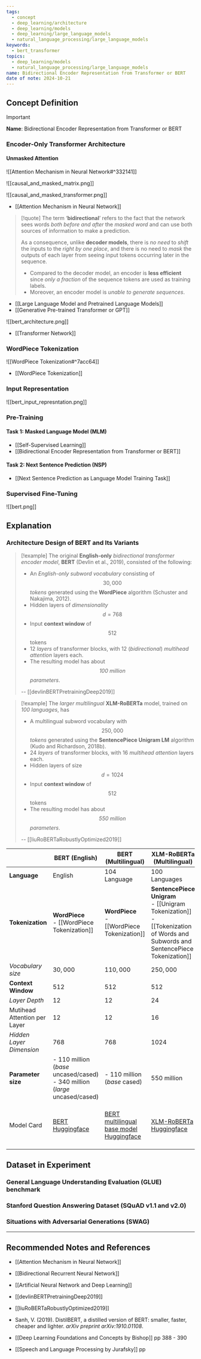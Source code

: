 ```yaml
---
tags:
  - concept
  - deep_learning/architecture
  - deep_learning/models
  - deep_learning/large_language_models
  - natural_language_processing/large_language_models
keywords:
  - bert_transformer
topics:
  - deep_learning/models
  - natural_language_processing/large_language_models
name: Bidirectional Encoder Representation from Transformer or BERT
date of note: 2024-10-21
---
```


## Concept Definition

>[!important]
>**Name**: Bidirectional Encoder Representation from Transformer or BERT


### Encoder-Only Transformer Architecture

#### Unmasked Attention 

![[Attention Mechanism in Neural Network#^332141]]

![[causal_and_masked_matrix.png]]

![[causal_and_masked_transformer.png]]

- [[Attention Mechanism in Neural Network]]

>[!quote]
>The term ‘**bidirectional**’ refers to the fact that the network sees words *both before and after* the *masked word* and can use both sources of information to make a prediction. 
>
>As a consequence, unlike **decoder models**, there is *no need* to *shift* the inputs to the *right by one place*, and there is no need to *mask* the outputs of each layer from seeing input tokens occurring later in the sequence. 
>- Compared to the decoder model, an encoder is **less efficient** since *only a fraction* of the sequence tokens are used as training labels. 
>- Moreover, an encoder model is *unable to generate sequences*.

- [[Large Language Model and Pretrained Language Models]]
- [[Generative Pre-trained Transformer or GPT]]

![[bert_architecture.png]]

- [[Transformer Network]]

### WordPiece Tokenization

![[WordPiece Tokenization#^7acc64]]

- [[WordPiece Tokenization]]

### Input Representation

![[bert_input_represntation.png]]



### Pre-Training

#### Task 1: Masked Language Model (MLM)

- [[Self-Supervised Learning]]
- [[Bidirectional Encoder Representation from Transformer or BERT]]


#### Task 2: Next Sentence Prediction (NSP)


- [[Next Sentence Prediction as Language Model Training Task]]

### Supervised Fine-Tuning


![[bert.png]]
## Explanation


### Architecture Design of BERT and Its Variants


>[!example]
>The original **English-only** *bidirectional transformer encoder model*, **BERT** (Devlin et al., 2019), consisted of the following:  
>- An *English-only subword vocabulary* consisting of $$30,000$$ *tokens* generated  using the **WordPiece** algorithm (Schuster and Nakajima, 2012). 
>- Hidden layers of *dimensionality* $$d = 768$$  
>- Input **context window** of $$512$$ tokens 
>- $12$ *layers* of transformer blocks, with $12$ (*bidirectional*) *multihead attention*  layers each. 
>- The resulting model has about *$$100 \text{ million}$$ parameters*.
>  
>-- [[devlinBERTPretrainingDeep2019]]  


>[!example]
>The *larger multilingual* **XLM-RoBERTa** model, trained on *$100$ languages*, has  
>- A multilingual subword vocabulary with $$250,000$$ *tokens* generated using the **SentencePiece Unigram LM** algorithm (Kudo and Richardson, 2018b). 
>- $24$ *layers* of transformer blocks, with $16$ *multihead attention* layers each.
>- Hidden layers of size $$d = 1024$$ 
>- Input **context window** of $$512$$ tokens 
>- The resulting model has about *$$550\text{ million}$$ parameters*.
>  
>-- [[liuRoBERTaRobustlyOptimized2019]]  


|                              | **BERT** (**English**)                                                            | **BERT** (**Multilingual**)                                                                                 | **XLM-RoBERTa** (**Multilingual**)                                                                                                  | **DistilBert** (**Multilingual**)                                                                                                                                                                            |
| ---------------------------- | --------------------------------------------------------------------------------- | ----------------------------------------------------------------------------------------------------------- | ----------------------------------------------------------------------------------------------------------------------------------- | ------------------------------------------------------------------------------------------------------------------------------------------------------------------------------------------------------------ |
| **Language**                 | English                                                                           | $104$ Language                                                                                              | $100$ Languages                                                                                                                     | $104$ Language                                                                                                                                                                                               |
| **Tokenization**             | **WordPiece** <br>- [[WordPiece Tokenization]]                                    | **WordPiece** <br>- [[WordPiece Tokenization]]                                                              | **SentencePiece Unigram**<br>- [[Unigram Tokenization]] <br>- [[Tokenization of Words and Subwords and SentencePiece Tokenization]] | **WordPiece** <br>- [[WordPiece Tokenization]]                                                                                                                                                               |
| *Vocabulary size*            | $30,000$                                                                          | $110,000$                                                                                                   | $250,000$                                                                                                                           | $110,000$                                                                                                                                                                                                    |
| **Context Window**           | $512$                                                                             | $512$                                                                                                       | $512$                                                                                                                               | $512$                                                                                                                                                                                                        |
| *Layer Depth*                | $12$                                                                              | $12$                                                                                                        | $24$                                                                                                                                | $6$                                                                                                                                                                                                          |
| Mutihead Attention per Layer | $12$                                                                              | $12$                                                                                                        | $16$                                                                                                                                | $12$                                                                                                                                                                                                         |
| *Hidden Layer Dimension*     | $768$                                                                             | $768$                                                                                                       | $1024$                                                                                                                              | $768$                                                                                                                                                                                                        |
| **Parameter size**           | - $110$ million (*base* uncased/cased)<br>- $340$ million (*large* uncased/cased) | - $110$ million (*base* cased)                                                                              | $550$ million                                                                                                                       | $134$ million                                                                                                                                                                                                |
| Model Card                   | [BERT Huggingface](https://huggingface.co/docs/transformers/en/model_doc/bert)    | [BERT multilingual base model Huggingface](https://huggingface.co/google-bert/bert-base-multilingual-cased) | [XLM-RoBERTa Huggingface](https://huggingface.co/docs/transformers/en/model_doc/xlm-roberta)                                        | - [DistilBert Huggingface](https://huggingface.co/docs/transformers/en/model_doc/distilbert)<br>- [distilbert-base-multilingual-cased](https://huggingface.co/distilbert/distilbert-base-multilingual-cased) |



## Dataset in Experiment

### General Language Understanding Evaluation (GLUE) benchmark



### Stanford Question Answering Dataset (SQuAD v1.1 and v2.0)



### Situations with Adversarial Generations (SWAG)






-----------
##  Recommended Notes and References


- [[Attention Mechanism in Neural Network]]



- [[Bidirectional Recurrent Neural Network]]
- [[Artificial Neural Network and Deep Learning]]

- [[devlinBERTPretrainingDeep2019]]
- [[liuRoBERTaRobustlyOptimized2019]]
- Sanh, V. (2019). DistilBERT, a distilled version of BERT: smaller, faster, cheaper and lighter. _arXiv preprint arXiv:1910.01108_.


- [[Deep Learning Foundations and Concepts by Bishop]] pp 388 - 390
- [[Speech and Language Processing by Jurafsky]] pp 